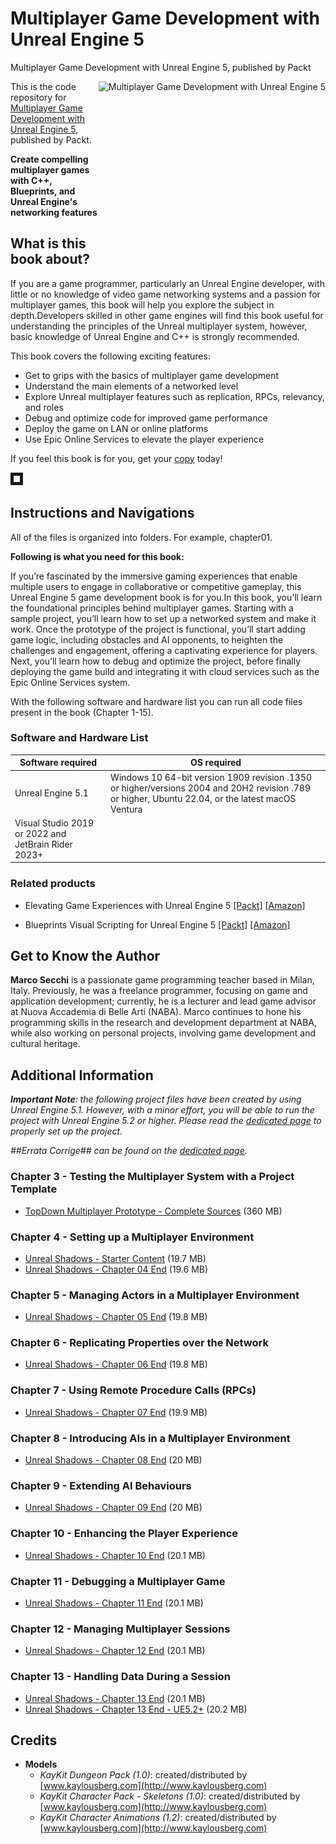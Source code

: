 # Multiplayer Game Development with Unreal Engine 5	
Multiplayer Game Development with Unreal Engine 5, published by Packt

<a href="https://www.packtpub.com/product/multiplayer-game-development-with-unreal-engine-5/9781803232874"><img src="https://static.packt-cdn.com/products/9781803232874/cover/smaller" alt="Multiplayer Game Development with Unreal Engine 5" height="256px" align="right"></a>

This is the code repository for [Multiplayer Game Development with Unreal Engine 5](https://www.packtpub.com/product/multiplayer-game-development-with-unreal-engine-5/9781803232874), published by Packt.

**Create compelling multiplayer games with C++, Blueprints, and Unreal Engine's networking features**

## What is this book about?

If you are a game programmer, particularly an Unreal Engine developer, with little or no knowledge of video game networking systems and a passion for multiplayer games, this book will help you explore the subject in depth.Developers skilled in other game engines will find this book useful for understanding the principles of the Unreal multiplayer system, however, basic knowledge of Unreal Engine and C++ is strongly recommended.

This book covers the following exciting features:

* Get to grips with the basics of multiplayer game development
* Understand the main elements of a networked level
* Explore Unreal multiplayer features such as replication, RPCs, relevancy, and roles
* Debug and optimize code for improved game performance
* Deploy the game on LAN or online platforms
* Use Epic Online Services to elevate the player experience
  
If you feel this book is for you, get your [copy](https://www.amazon.in/Multiplayer-Game-Development-Unreal-Engine/dp/1803232870/ref=tmm_pap_swatch_0?_encoding=UTF8&qid=&sr=) today!

<a href="https://www.packtpub.com/?utm_source=github&utm_medium=banner&utm_campaign=GitHubBanner"><img src="https://raw.githubusercontent.com/PacktPublishing/GitHub/master/GitHub.png" 
alt="https://www.packtpub.com/" border="5" /></a>

## Instructions and Navigations
All of the files is organized into folders. For example, chapter01.


**Following is what you need for this book:**

If you’re fascinated by the immersive gaming experiences that enable multiple users to engage in collaborative or competitive gameplay, this Unreal Engine 5 game development book is for you.In this book, you’ll learn the foundational principles behind multiplayer games. Starting with a sample project, you’ll learn how to set up a networked system and make it work. Once the prototype of the project is functional, you’ll start adding game logic, including obstacles and AI opponents, to heighten the challenges and engagement, offering a captivating experience for players. Next, you’ll learn how to debug and optimize the project, before finally deploying the game build and integrating it with cloud services such as the Epic Online Services system.

With the following software and hardware list you can run all code files present in the book (Chapter 1-15).

### Software and Hardware List
| Software required                    | OS required                         |
| ------------------------------------ | ----------------------------------- |
| Unreal Engine 5.1                    | Windows 10 64-bit version 1909 revision .1350 or higher/versions 2004 and 20H2 revision .789 or higher, Ubuntu 22.04, or the latest macOS Ventura |
|Visual Studio 2019 or 2022 and JetBrain Rider 2023+|                       |

### Related products <Other books you may enjoy>
* Elevating Game Experiences with Unreal Engine 5  [[Packt]](https://www.packtpub.com/product/elevating-game-experiences-with-unreal-engine-5-second-edition/9781803239866#:~:text=Elevating%20Game%20Experiences%20with%20Unreal%20Engine%205%20will%20walk%20you,%2C%20inheritance%2C%20and%20player%20input.x`) [[Amazon]](https://www.amazon.in/Elevating-Game-Experiences-Unreal-Engine/dp/1803239867)

* Blueprints Visual Scripting for Unreal Engine 5  [[Packt]](https://www.packtpub.com/product/blueprints-visual-scripting-for-unreal-engine-5-third-edition/9781801811583) [[Amazon]](https://www.amazon.in/Blueprints-Visual-Scripting-Unreal-Engine/dp/180181158X)

## Get to Know the Author
**Marco Secchi** is a passionate game programming teacher based in Milan, Italy. Previously, he was a freelance programmer, focusing on game and application development; currently, he is a lecturer and lead game advisor at Nuova Accademia di Belle Arti (NABA). Marco continues to hone his programming skills in the research and development department at NABA, while also working on personal projects, involving game development and cultural heritage.

## Additional Information

_**Important Note**: the following project files have been created by using Unreal Engine 5.1. However, with a minor effort, you will be able to run the project with Unreal Engine 5.2 or higher. Please read the [dedicated page](https://github.com/PacktPublishing/Multiplayer-Game-Development-with-Unreal-Engine-5/blob/main/ue-5-2.md) to properly set up the project._

_##Errata Corrige## can be found on the [dedicated page](https://github.com/PacktPublishing/Multiplayer-Game-Development-with-Unreal-Engine-5/blob/main/errata.md)._

### Chapter 3 - Testing the Multiplayer System with a Project Template

* [TopDown Multiplayer Prototype - Complete Sources](https://github.com/PacktPublishing/Multiplayer-Game-Development-with-Unreal-Engine-5/releases/download/prototype_v1.0/TopDown_Multiplayer.zip) (360 MB)

### Chapter 4 - Setting up a Multiplayer Environment

* [Unreal Shadows - Starter Content](https://github.com/PacktPublishing/Multiplayer-Game-Development-with-Unreal-Engine-5/releases/download/us-starter-content/UnrealShadows-StarterContent.zip) (19.7 MB)
* [Unreal Shadows - Chapter 04 End](https://github.com/PacktPublishing/Multiplayer-Game-Development-with-Unreal-Engine-5/releases/download/us-chapter-04-end/UnrealShadows_LOTL-chapter-04-end.zip) (19.6 MB)

### Chapter 5 - Managing Actors in a Multiplayer Environment

* [Unreal Shadows - Chapter 05 End](https://github.com/PacktPublishing/Multiplayer-Game-Development-with-Unreal-Engine-5/releases/download/us-chapter-05-end/unrealshadows-ltol-chapter-05-end.zip) (19.8 MB)

### Chapter 6 - Replicating Properties over the Network

* [Unreal Shadows - Chapter 06 End](https://github.com/PacktPublishing/Multiplayer-Game-Development-with-Unreal-Engine-5/releases/download/us-chapter-06-end/unrealshadows-ltol-chapter-06-end.zip) (19.8 MB)

### Chapter 7 - Using Remote Procedure Calls (RPCs)

* [Unreal Shadows - Chapter 07 End](https://github.com/PacktPublishing/Multiplayer-Game-Development-with-Unreal-Engine-5/releases/download/us-chapter-07-end/unrealshadows-ltol-chapter-07-end.zip) (19.9 MB)

### Chapter 8 - Introducing AIs in a Multiplayer Environment

* [Unreal Shadows - Chapter 08 End](https://github.com/PacktPublishing/Multiplayer-Game-Development-with-Unreal-Engine-5/releases/download/us-chapter-08-end/unrealshadows-ltol-chapter-08-end.zip) (20 MB)

### Chapter 9 - Extending AI Behaviours

* [Unreal Shadows - Chapter 09 End](https://github.com/PacktPublishing/Multiplayer-Game-Development-with-Unreal-Engine-5/releases/download/us-chapter-09-end/unrealshadows-ltol-chapter-09-end.zip) (20 MB)

### Chapter 10 - Enhancing the Player Experience

* [Unreal Shadows - Chapter 10 End](https://github.com/PacktPublishing/Multiplayer-Game-Development-with-Unreal-Engine-5/releases/download/us-chapter-10-end/unrealshadows-ltol-chapter-10-end.zip) (20.1 MB)

### Chapter 11 - Debugging a Multiplayer Game

* [Unreal Shadows - Chapter 11 End](https://github.com/PacktPublishing/Multiplayer-Game-Development-with-Unreal-Engine-5/releases/download/us-chapter-11-end/unrealshadows-ltol-chapter-11-end.zip) (20.1 MB)

### Chapter 12 - Managing Multiplayer Sessions

* [Unreal Shadows - Chapter 12 End](https://github.com/PacktPublishing/Multiplayer-Game-Development-with-Unreal-Engine-5/releases/download/chapter-12-end/unrealshadows-ltol-chapter-12-end.zip) (20.1 MB)

### Chapter 13 - Handling Data During a Session

* [Unreal Shadows - Chapter 13 End](https://github.com/PacktPublishing/Multiplayer-Game-Development-with-Unreal-Engine-5/releases/download/us-chapter-13-end/unrealshadows-ltol-chapter-13-end.zip) (20.1 MB)
* [Unreal Shadows - Chapter 13 End - UE5.2+](https://github.com/PacktPublishing/Multiplayer-Game-Development-with-Unreal-Engine-5/releases/download/us-chapret-13-end-ue52/unrealshadows-ltol-chapter-13-end-ue52.zip) (20.2 MB)

## Credits

* **Models**
   * _KayKit Dungeon Pack (1.0)_: created/distributed by [www.kaylousberg.com](http://www.kaylousberg.com)
   * _KayKit Character Pack - Skeletons (1.0)_: created/distributed by [www.kaylousberg.com](http://www.kaylousberg.com)
   * _KayKit Character Animations (1.2)_: created/distributed by [www.kaylousberg.com](http://www.kaylousberg.com)
